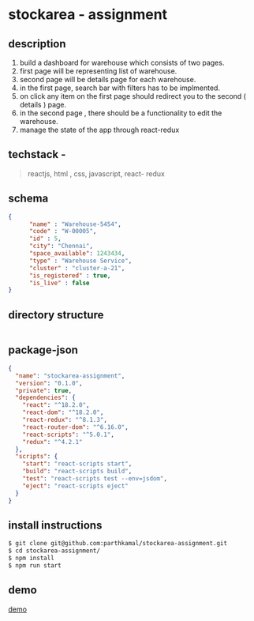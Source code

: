# stockarea - assignment

## description

1. build a dashboard for warehouse which consists of two pages. 
2. first page will be representing list of warehouse. 
3. second page will be details page for each warehouse. 
4. in the first page, search bar with filters has to be implmented. 
5. on click any item on the first page should redirect you to the second ( details ) page. 
6. in the second page , there should be a functionality to edit the warehouse. 
7. manage the state of the app through react-redux
   

## techstack - 

> reactjs, html , css, javascript, react- redux


## schema 

```json
{
      "name" : "Warehouse-5454",
      "code" : "W-00005",
      "id" : 5,
      "city": "Chennai",
      "space_available": 1243434,
      "type" : "Warehouse Service",
      "cluster" : "cluster-a-21",
      "is_registered" : true,
      "is_live" : false
}

```

## directory structure

```bash


```

## package-json

```json
{
  "name": "stockarea-assignment",
  "version": "0.1.0",
  "private": true,
  "dependencies": {
    "react": "^18.2.0",
    "react-dom": "^18.2.0",
    "react-redux": "^8.1.3",
    "react-router-dom": "^6.16.0",
    "react-scripts": "^5.0.1",
    "redux": "^4.2.1"
  },
  "scripts": {
    "start": "react-scripts start",
    "build": "react-scripts build",
    "test": "react-scripts test --env=jsdom",
    "eject": "react-scripts eject"
  }
}

```

## install instructions


```bash
$ git clone git@github.com:parthkamal/stockarea-assignment.git
$ cd stockarea-assignment/
$ npm install
$ npm run start

```


## demo 

[demo](https://github.com)

